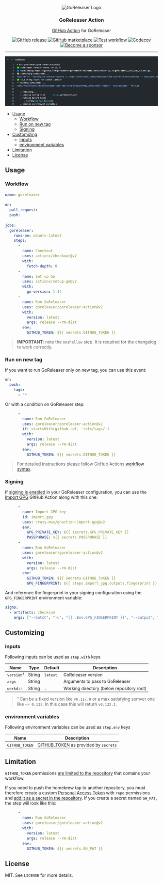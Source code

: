 <p align="center">
  <img alt="GoReleaser Logo" src="https://avatars2.githubusercontent.com/u/24697112?v=3&s=200" height="140" />
  <h3 align="center">GoReleaser Action</h3>
  <p align="center"><a href="https://github.com/features/actions">GitHub Action</a> for GoReleaser</p>
  <p align="center">
    <a href="https://github.com/goreleaser/goreleaser-action/releases/latest"><img alt="GitHub release" src="https://img.shields.io/github/release/goreleaser/goreleaser-action.svg?logo=github&style=flat-square"></a>
    <a href="https://github.com/marketplace/actions/goreleaser-action"><img alt="GitHub marketplace" src="https://img.shields.io/badge/marketplace-goreleaser--action-blue?logo=github&style=flat-square"></a>
    <a href="https://github.com/goreleaser/goreleaser-action/actions?workflow=test"><img alt="Test workflow" src="https://img.shields.io/github/workflow/status/goreleaser/goreleaser-action/test?label=test&logo=github&style=flat-square"></a>
    <a href="https://codecov.io/gh/goreleaser/goreleaser-action"><img alt="Codecov" src="https://img.shields.io/codecov/c/github/goreleaser/goreleaser-action?logo=codecov&style=flat-square"></a>
    <a href="https://github.com/sponsors/crazy-max"><img src="https://img.shields.io/badge/sponsor-crazy--max-181717.svg?logo=github&style=flat-square" alt="Become a sponsor"></a>
  </p>
</p>

___

![GoRelease Action](.github/goreleaser-action.png)

* [Usage](#usage)
  * [Workflow](#workflow)
  * [Run on new tag](#run-on-new-tag)
  * [Signing](#signing)
* [Customizing](#customizing)
  * [inputs](#inputs)
  * [environment variables](#environment-variables)
* [Limitation](#limitation)
* [License](#license)

## Usage

### Workflow

```yaml
name: goreleaser

on:
  pull_request:
  push:

jobs:
  goreleaser:
    runs-on: ubuntu-latest
    steps:
      -
        name: Checkout
        uses: actions/checkout@v2
        with:
          fetch-depth: 0
      -
        name: Set up Go
        uses: actions/setup-go@v2
        with:
          go-version: 1.14
      -
        name: Run GoReleaser
        uses: goreleaser/goreleaser-action@v2
        with:
          version: latest
          args: release --rm-dist
        env:
          GITHUB_TOKEN: ${{ secrets.GITHUB_TOKEN }}
```

> **IMPORTANT**: note the `Unshallow` step. It is required for the changelog to work correctly.

### Run on new tag

If you want to run GoReleaser only on new tag, you can use this event:

```yaml
on:
  push:
    tags:
      - '*'
```

Or with a condition on GoReleaser step:

```yaml
      -
        name: Run GoReleaser
        uses: goreleaser/goreleaser-action@v2
        if: startsWith(github.ref, 'refs/tags/')
        with:
          version: latest
          args: release --rm-dist
        env:
          GITHUB_TOKEN: ${{ secrets.GITHUB_TOKEN }}
```

> For detailed instructions please follow GitHub Actions [workflow syntax](https://help.github.com/en/articles/workflow-syntax-for-github-actions#About-yaml-syntax-for-workflows).

### Signing

If [signing is enabled](https://goreleaser.com/customization/#Signing) in your GoReleaser configuration, you can use the [Import GPG](https://github.com/crazy-max/ghaction-import-gpg) GitHub Action along with this one:

```yaml
      -
        name: Import GPG key
        id: import_gpg
        uses: crazy-max/ghaction-import-gpg@v2
        env:
          GPG_PRIVATE_KEY: ${{ secrets.GPG_PRIVATE_KEY }}
          PASSPHRASE: ${{ secrets.PASSPHRASE }}
      -
        name: Run GoReleaser
        uses: goreleaser/goreleaser-action@v2
        with:
          version: latest
          args: release --rm-dist
        env:
          GITHUB_TOKEN: ${{ secrets.GITHUB_TOKEN }}
          GPG_FINGERPRINT: ${{ steps.import_gpg.outputs.fingerprint }}
```

And reference the fingerprint in your signing configuration using the `GPG_FINGERPRINT` environment variable:

```yaml
signs:
  - artifacts: checksum
    args: ["--batch", "-u", "{{ .Env.GPG_FINGERPRINT }}", "--output", "${signature}", "--detach-sign", "${artifact}"]
```

## Customizing

### inputs

Following inputs can be used as `step.with` keys

| Name             | Type    | Default   | Description                               |
|------------------|---------|-----------|-------------------------------------------|
| `version`**¹**   | String  | `latest`  | GoReleaser version                        |
| `args`           | String  |           | Arguments to pass to GoReleaser           |
| `workdir`        | String  | `.`       | Working directory (below repository root) |

> **¹** Can be a fixed version like `v0.117.0` or a max satisfying semver one like `~> 0.132`. In this case this will return `v0.132.1`.

### environment variables

Following environment variables can be used as `step.env` keys

| Name           | Description                           |
|----------------|---------------------------------------|
| `GITHUB_TOKEN` | [GITHUB_TOKEN](https://help.github.com/en/actions/configuring-and-managing-workflows/authenticating-with-the-github_token) as provided by `secrets` |

## Limitation

`GITHUB_TOKEN` permissions [are limited to the repository](https://help.github.com/en/actions/configuring-and-managing-workflows/authenticating-with-the-github_token#about-the-github_token-secret)
that contains your workflow. 

If you need to push the homebrew tap to another repository, you must therefore create a custom [Personal Access Token](https://help.github.com/articles/creating-a-personal-access-token-for-the-command-line/)
with `repo` permissions and [add it as a secret in the repository](https://help.github.com/en/actions/automating-your-workflow-with-github-actions/creating-and-using-encrypted-secrets). If you create a 
secret named `GH_PAT`, the step will look like this:

```yaml
      -
        name: Run GoReleaser
        uses: goreleaser/goreleaser-action@v2
        with:
          version: latest
          args: release --rm-dist
        env:
          GITHUB_TOKEN: ${{ secrets.GH_PAT }}
```

## License

MIT. See `LICENSE` for more details.
